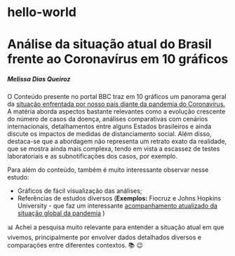 # hello-world

# Análise da situação atual do Brasil frente ao Coronavírus em 10 gráficos
##### Melissa Dias Queiroz

O Conteúdo presente no portal BBC traz em 10 gráficos um panorama geral da [situação enfrentada por nosso país diante da pandemia do Coronavírus.](https://www.bbc.com/portuguese/brasil-52595760)
A matéria aborda aspectos bastante relevantes como a evolução crescente do número de casos da doença, análises comparativas com cenários internacionais, detalhamentos entre alguns Estados brasileiros e ainda discute os impactos de medidas de distanciamento social. Além disso, destaca-se que a abordagem não representa um retrato exato da realidade, que se mostra ainda mais complexa, tendo em vista a escassez de testes laboratoriais e as subnotificações dos casos, por exemplo. 

Para além do conteúdo, também é muito interessante observar nesse estudo:
- Gráficos de fácil visualização das análises;
- Referências de estudos diversos (**Exemplos:** Fiocruz e Johns Hopkins University - que faz um interessante [acompanhamento atualizado da situação global da pandemia](https://coronavirus.jhu.edu/map.html) )


:bar_chart: Achei a pesquisa muito relevante para entender a situação atual em que vivemos, principalmente por envolver dados detalhados diversos e comparações entre diferentes contextos. :books: :wink:
